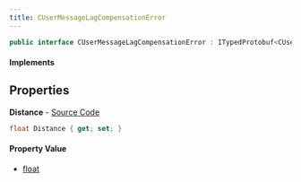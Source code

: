 ```yaml
---
title: CUserMessageLagCompensationError
---
```


```csharp
public interface CUserMessageLagCompensationError : ITypedProtobuf<CUserMessageLagCompensationError>, INativeHandle, INetMessage<CUserMessageLagCompensationError>, IDisposable
```

#### Implements

## Properties

**Distance** - [Source Code](https://github.com/swiftly-solution/swiftlys2/blob/master/managed/src/SwiftlyS2.Generated/Protobufs/Interfaces/CUserMessageLagCompensationError.cs#L18)

```csharp
float Distance { get; set; }
```

#### Property Value

- [float](https://learn.microsoft.com/dotnet/api/system.single)

